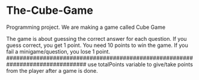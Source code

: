 # The-Cube-Game
Programming project. We are making a game called Cube Game

The game is about guessing the correct answer for each question.
If you guess correct, you get 1 point.
You need 10 points to win the game.
If you fail a minigame/question, you lose 1 point.
################################################################################
use totalPoints variable to give/take points from the player after a game is done.

